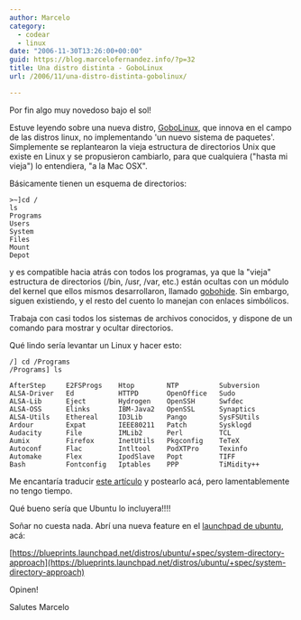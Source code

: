 ```yaml
---
author: Marcelo
category:
  - codear
  - linux
date: "2006-11-30T13:26:00+00:00"
guid: https://blog.marcelofernandez.info/?p=32
title: Una distro distinta - GoboLinux
url: /2006/11/una-distro-distinta-gobolinux/

---
```

Por fin algo muy novedoso bajo el sol!

Estuve leyendo sobre una nueva distro, [GoboLinux,](http://www.gobolinux.org/) que innova en el campo de las distros linux, no implementando 'un nuevo sistema de paquetes'. Simplemente se replantearon la vieja estructura de directorios Unix que existe en Linux y se propusieron cambiarlo, para que cualquiera ("hasta mi vieja") lo entendiera, "a la Mac OSX".

Básicamente tienen un esquema de directorios:

```
>~]cd /
ls
Programs
Users
System
Files
Mount
Depot
```

y es compatible hacia atrás con todos los programas, ya que la "vieja" estructura de directorios (/bin, /usr, /var, etc.) están ocultas con un módulo del kernel que ellos mismos desarrollaron, llamado [gobohide](http://www.gobolinux.org/index.php?page=doc/articles/gobohide). Sin embargo, siguen existiendo, y el resto del cuento lo manejan con enlaces simbólicos.

Trabaja con casi todos los sistemas de archivos conocidos, y dispone de un comando para mostrar y ocultar directorios.

Qué lindo sería levantar un Linux y hacer esto:

```
/] cd /Programs
/Programs] ls

AfterStep     E2FSProgs    Htop        NTP          Subversion
ALSA-Driver   Ed           HTTPD       OpenOffice   Sudo
ALSA-Lib      Eject        Hydrogen    OpenSSH      Swfdec
ALSA-OSS      Elinks       IBM-Java2   OpenSSL      Synaptics
ALSA-Utils    Ethereal     ID3Lib      Pango        SysFSUtils
Ardour        Expat        IEEE80211   Patch        Sysklogd
Audacity      File         IMLib2      Perl         TCL
Aumix         Firefox      InetUtils   Pkgconfig    TeTeX
Autoconf      Flac         Intltool    PodXTPro     Texinfo
Automake      Flex         IpodSlave   Popt         TIFF
Bash          Fontconfig   Iptables    PPP          TiMidity++
```

Me encantaría traducir [este artículo](http://www.gobolinux.org/index.php?page=at_a_glance) y postearlo acá, pero lamentablemente no tengo tiempo.

Qué bueno sería que Ubuntu lo incluyera!!!!

Soñar no cuesta nada. Abrí una nueva feature en el [launchpad de ubuntu](https://blueprints.launchpad.net/distros/ubuntu), acá:

[https://blueprints.launchpad.net/distros/ubuntu/+spec/system-directory-approach](https://blueprints.launchpad.net/distros/ubuntu/+spec/system-directory-approach)

Opinen!

Salutes
Marcelo
